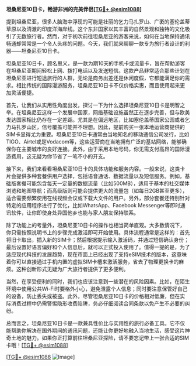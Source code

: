 **坦桑尼亚10日卡，畅游非洲的完美伴侣[[TG💪+ @esim1088](https://t.me/s/esim1088)]**

提到坦桑尼亚，很多人脑海中浮现的可能是壮丽的乞力马扎罗山、广袤的塞伦盖蒂草原以及清澈的印度洋海岸线。这个东非国家以其丰富的自然景观和独特的文化吸引了无数旅行者。然而，对于初次前往坦桑尼亚的游客来说，如何在当地保持通讯畅通却常常是一个令人头疼的问题。今天，我们就来聊聊一款专为旅行者设计的利器——坦桑尼亚10日卡。

坦桑尼亚10日卡，顾名思义，是一款为期10天的手机卡或流量卡，旨在帮助游客在坦桑尼亚期间轻松上网、拨打电话以及发送短信。这款产品非常适合那些计划在坦桑尼亚进行短途旅行的人群，无论是商务出差还是休闲度假，它都能满足你的需求。相比传统的国际漫游服务，坦桑尼亚10日卡不仅价格实惠，而且使用起来更加灵活便捷。

首先，让我们从实用性角度出发，探讨一下为什么选择坦桑尼亚10日卡是明智之举。在坦桑尼亚这样一个发展中国家，网络基础设施虽然正在逐步完善，但与欧美发达国家相比仍存在一定差距。尤其是在偏远地区，比如塞伦盖蒂国家公园或者乞力马扎罗山区，信号覆盖可能并不理想。因此，提前购买一张本地运营商提供的SIM卡显得尤为重要。坦桑尼亚10日卡通常由当地知名的移动通信公司发行，比如TIGO、Airtel或是Vodacom等，这些运营商在当地拥有广泛的基站网络，能够确保你在主要城市的良好连接。此外，由于采用本地号码，你无需支付高昂的国际漫游费用，这无疑为你节省了一笔不小的开支。

接下来，我们来看看坦桑尼亚10日卡的具体功能和服务内容。一般来说，这类卡片会提供多种套餐供用户选择，包括语音通话、数据流量以及短信服务。例如，基础版套餐可能包含每天一定量的数据流量（比如500MB），适用于基本的社交媒体浏览和地图导航；而高级版则可能会提供更大的流量包（如每日2GB甚至更多），适合需要频繁使用在线视频会议或下载大文件的用户。另外，部分套餐还特别针对特定的应用程序进行了优化，比如WhatsApp、Facebook Messenger等即时通讯软件，让你即使身处异国他乡也能与家人朋友保持联系。

除了功能上的考量外，坦桑尼亚10日卡的操作也相当简单直观。大多数情况下，你只需按照说明书上的步骤完成激活即可开始使用。具体流程通常是这样的：首先将旧卡取出，插入新的SIM卡；然后根据提示输入激活码，并通过短信确认身份；最后设置好语言偏好和个人信息后，就可以正式投入使用了。值得一提的是，为了适应现代科技的发展趋势，现在市面上已经出现了支持eSIM技术的版本，这意味着你可以直接通过手机内置的虚拟SIM卡槽来激活服务，省去了物理更换卡的麻烦。这种创新形式无疑为广大旅行者提供了更多便利。

当然，在享受便利的同时，我们也应该注意到一些潜在的风险因素。比如，在陌生环境中使用公共Wi-Fi时要格外小心，避免泄露个人信息；同时要注意保管好自己的设备，防止丢失或被盗。此外，尽管坦桑尼亚10日卡的价格相对低廉，但在实际消费过程中仍需警惕隐形收费陷阱，务必仔细阅读合同条款以免产生不必要的纠纷。

总而言之，坦桑尼亚10日卡是一款兼具性价比与实用性的旅行必备工具。它不仅能帮助你解决在国外期间的通讯问题，还能让你更好地融入当地生活，感受这片神奇土地的魅力。如果你正打算前往坦桑尼亚探险，请不要忘记带上一张合适的SIM卡哦！[[TG💪+ @esim1088](https://t.me/s/esim1088)]

[[TG💪+ @esim1088](https://t.me/s/esim1088) ![Image](https://i.postimg.cc/4NQfJmqS/Snipaste-2025-05-13-00-14-12.png)]